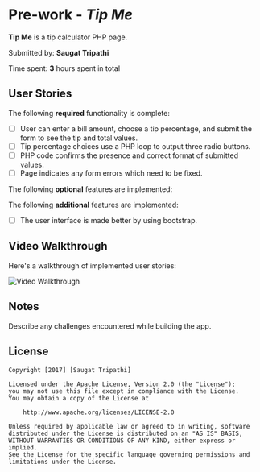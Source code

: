 # Pre-work - *Tip Me*

**Tip Me** is a tip calculator PHP page.

Submitted by: **Saugat Tripathi**

Time spent: **3** hours spent in total

## User Stories

The following **required** functionality is complete:
* [ ] User can enter a bill amount, choose a tip percentage, and submit the form to see the tip and total values.
* [ ] Tip percentage choices use a PHP loop to output three radio buttons.
* [ ] PHP code confirms the presence and correct format of submitted values.
* [ ] Page indicates any form errors which need to be fixed.

The following **optional** features are implemented:


The following **additional** features are implemented:

* [ ] The user interface is made better by using bootstrap.

## Video Walkthrough

Here's a walkthrough of implemented user stories:

<img src='http://i.imgur.com/lKFpVK7.gif' title='Video Walkthrough' width='' alt='Video Walkthrough' />

## Notes

Describe any challenges encountered while building the app.

## License

    Copyright [2017] [Saugat Tripathi]

    Licensed under the Apache License, Version 2.0 (the "License");
    you may not use this file except in compliance with the License.
    You may obtain a copy of the License at

        http://www.apache.org/licenses/LICENSE-2.0

    Unless required by applicable law or agreed to in writing, software
    distributed under the License is distributed on an "AS IS" BASIS,
    WITHOUT WARRANTIES OR CONDITIONS OF ANY KIND, either express or implied.
    See the License for the specific language governing permissions and
    limitations under the License.
